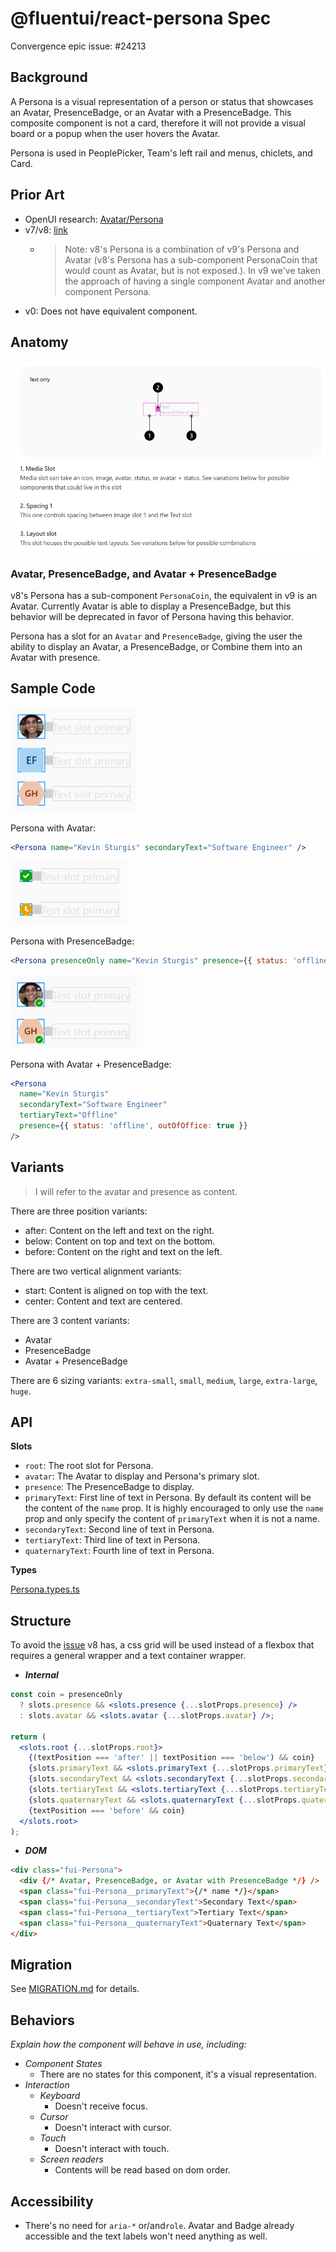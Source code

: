 # @fluentui/react-persona Spec

Convergence epic issue: #24213

## Background

A Persona is a visual representation of a person or status that showcases an Avatar, PresenceBadge, or an Avatar with a PresenceBadge. This composite component is not a card, therefore it will not provide a visual board or a popup when the user hovers the Avatar.

Persona is used in PeoplePicker, Team's left rail and menus, chiclets, and Card.

## Prior Art

- OpenUI research: [Avatar/Persona](https://open-ui.org/components/avatar.research)
- v7/v8: [link](https://developer.microsoft.com/en-us/fluentui#/controls/web/persona)
  - > Note: v8's Persona is a combination of v9's Persona and Avatar (v8's Persona has a sub-component PersonaCoin that would count as Avatar, but is not exposed.). In v9 we've taken the approach of having a single component Avatar and another component Persona.
- v0: Does not have equivalent component.

## Anatomy

![Anatomy](../etc/images/anatomy.png)

### Avatar, PresenceBadge, and Avatar + PresenceBadge

v8's Persona has a sub-component `PersonaCoin`, the equivalent in v9 is an Avatar. Currently Avatar is able to display a PresenceBadge, but this behavior will be deprecated in favor of Persona having this behavior.

Persona has a slot for an `Avatar` and `PresenceBadge`, giving the user the ability to display an Avatar, a PresenceBadge, or Combine them into an Avatar with presence.

## Sample Code

![Avatar](../etc/images/avatar.png)

Persona with Avatar:

```jsx
<Persona name="Kevin Sturgis" secondaryText="Software Engineer" />
```

![PresenceBadge](../etc/images/badge.png)

Persona with PresenceBadge:

```jsx
<Persona presenceOnly name="Kevin Sturgis" presence={{ status: 'offline', outOfOffice: true }} />
```

![Avatar and PresenceBadge](../etc/images/avatar_badge.png)

Persona with Avatar + PresenceBadge:

```jsx
<Persona
  name="Kevin Sturgis"
  secondaryText="Software Engineer"
  tertiaryText="Offline"
  presence={{ status: 'offline', outOfOffice: true }}
/>
```

## Variants

> I will refer to the avatar and presence as content.

There are three position variants:

- after: Content on the left and text on the right.
- below: Content on top and text on the bottom.
- before: Content on the right and text on the left.

There are two vertical alignment variants:

- start: Content is aligned on top with the text.
- center: Content and text are centered.

There are 3 content variants:

- Avatar
- PresenceBadge
- Avatar + PresenceBadge

There are 6 sizing variants: `extra-small`, `small`, `medium`, `large`, `extra-large`, `huge`.

## API

**Slots**

- `root`: The root slot for Persona.
- `avatar`: The Avatar to display and Persona's primary slot.
- `presence`: The PresenceBadge to display.
- `primaryText`: First line of text in Persona. By default its content will be the content of the `name` prop. It is highly encouraged to only use the `name` prop and only specify the content of `primaryText` when it is not a name.
- `secondaryText`: Second line of text in Persona.
- `tertiaryText`: Third line of text in Persona.
- `quaternaryText`: Fourth line of text in Persona.

**Types**

[Persona.types.ts](../src/components/Persona/Persona.types.ts)

## Structure

To avoid the [issue](https://github.com/microsoft/fluentui/issues/23386) v8 has, a css grid will be used instead of a flexbox that requires a general wrapper and a text container wrapper.

- _**Internal**_

```jsx
const coin = presenceOnly
  ? slots.presence && <slots.presence {...slotProps.presence} />
  : slots.avatar && <slots.avatar {...slotProps.avatar} />;

return (
  <slots.root {...slotProps.root}>
    {(textPosition === 'after' || textPosition === 'below') && coin}
    {slots.primaryText && <slots.primaryText {...slotProps.primaryText} />}
    {slots.secondaryText && <slots.secondaryText {...slotProps.secondaryText} />}
    {slots.tertiaryText && <slots.tertiaryText {...slotProps.tertiaryText} />}
    {slots.quaternaryText && <slots.quaternaryText {...slotProps.quaternaryText} />}
    {textPosition === 'before' && coin}
  </slots.root>
);
```

- _**DOM**_

```html
<div class="fui-Persona">
  <div {/* Avatar, PresenceBadge, or Avatar with PresenceBadge */} />
  <span class="fui-Persona__primaryText">{/* name */}</span>
  <span class="fui-Persona__secondaryText">Secondary Text</span>
  <span class="fui-Persona__tertiaryText">Tertiary Text</span>
  <span class="fui-Persona__quaternaryText">Quaternary Text</span>
</div>
```

## Migration

See [MIGRATION.md](./MIGRATION.md) for details.

## Behaviors

_Explain how the component will behave in use, including:_

- _Component States_
  - There are no states for this component, it's a visual representation.
- _Interaction_
  - _Keyboard_
    - Doesn't receive focus.
  - _Cursor_
    - Doesn't interact with cursor.
  - _Touch_
    - Doesn't interact with touch.
  - _Screen readers_
    - Contents will be read based on dom order.

## Accessibility

- There's no need for `aria-*` or/and`role`. Avatar and Badge already accessible and the text labels won't need anything as well.
